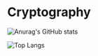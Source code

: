 # Cryptography

![Anurag's GitHub stats](https://github-readme-stats-sigma-five.vercel.app/api?username=gongjuheon&show_icons=true&theme=tokyonight)

![Top Langs](https://github-readme-stats.vercel.app/api/top-langs/?username=gongjuheon&layout=compact&theme=tokyonight)
